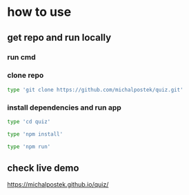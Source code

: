# how to use

## get repo and run locally

### run cmd

### clone repo

```bash
type 'git clone https://github.com/michalpostek/quiz.git'
```

### install dependencies and run app

```bash
type 'cd quiz'
```

```bash
type 'npm install'
```

```bash
type 'npm run' 
```

## check live demo

https://michalpostek.github.io/quiz/
